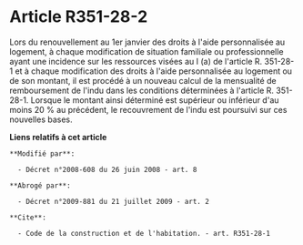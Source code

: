 # Article R351-28-2

Lors du renouvellement au 1er janvier des droits à l'aide personnalisée au logement, à chaque modification de situation
familiale ou professionnelle ayant une incidence sur les ressources visées au I (a) de l'article R. 351-28-1 et à chaque
modification des droits à l'aide personnalisée au logement ou de son montant, il est procédé à un nouveau calcul de la
mensualité de remboursement de l'indu dans les conditions déterminées à l'article R. 351-28-1. Lorsque le montant ainsi
déterminé est supérieur ou inférieur d'au moins 20 % au précédent, le recouvrement de l'indu est poursuivi sur ces nouvelles
bases.

**Liens relatifs à cet article**

	**Modifié par**:

	  - Décret n°2008-608 du 26 juin 2008 - art. 8

	**Abrogé par**:

	  - Décret n°2009-881 du 21 juillet 2009 - art. 2

	**Cite**:

	  - Code de la construction et de l'habitation. - art. R351-28-1
